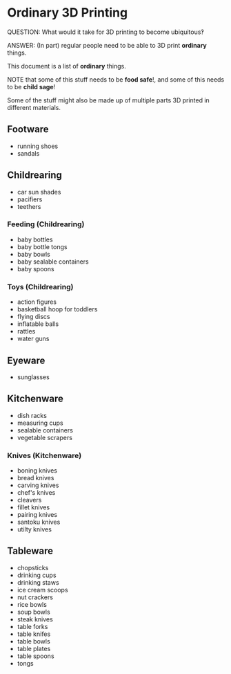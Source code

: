 # Ordinary 3D Printing

QUESTION: What would it take for 3D printing to become ubiquitous‽

ANSWER: (In part) regular people need to be able to 3D print **ordinary** things.

This document is a list of **ordinary** things.

NOTE that some of this stuff needs to be **food safe**!, and some of this needs to be **child sage**!

Some of the stuff might also be made up of multiple parts 3D printed in different materials.


## Footware

* running shoes
* sandals

## Childrearing

* car sun shades
* pacifiers
* teethers

### Feeding (Childrearing)

* baby bottles
* baby bottle tongs
* baby bowls
* baby sealable containers
* baby spoons

### Toys (Childrearing)

* action figures
* basketball hoop for toddlers
* flying discs
* inflatable balls
* rattles
* water guns

## Eyeware

* sunglasses

## Kitchenware

* dish racks
* measuring cups
* sealable containers
* vegetable scrapers

### Knives (Kitchenware)

* boning knives
* bread knives
* carving knives
* chef's knives
* cleavers
* fillet knives
* pairing knives
* santoku knives
* utilty knives

## Tableware

* chopsticks
* drinking cups
* drinking staws
* ice cream scoops
* nut crackers 
* rice bowls
* soup bowls
* steak knives
* table forks
* table knifes
* table bowls
* table plates
* table spoons
* tongs
